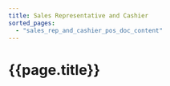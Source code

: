 ```yaml
---
title: Sales Representative and Cashier
sorted_pages:
  - "sales_rep_and_cashier_pos_doc_content"
---
```

# {{page.title}}
